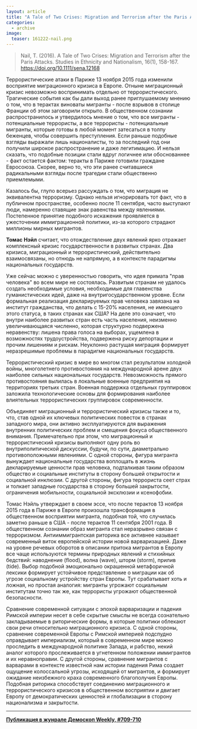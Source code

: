 ```yaml
---
layout: article
title: "A Tale of Two Crises: Migration and Terrorism after the Paris Attacks"
categories: 
  - archive
image:
  teaser: 161222-nail.png
---
```


> Nail, T. (2016). A Tale of Two Crises: Migration and Terrorism after the Paris Attacks. Studies in Ethnicity and Nationalism, 16(1), 158-167. https://doi.org/10.1111/sena.12168

Террористические атаки в Париже 13 ноября 2015 года изменили восприятие миграционного кризиса в Европе. Отныне миграционный кризис невозможно воспринимать отдельно от террористического. Трагические события как бы дали выход ранее приглушаемому мнению о том, что в терактах виноваты мигранты - после взрывов в столице Франции об этом заговорили открыто. В общественном сознании распространилось и утвердилось мнение о том, что все мигранты - потенциальные террористы, а все террористы - потенциальные мигранты, которые готовы в любой момент затесаться в толпу беженцев, чтобы совершить преступления. Если раньше подобные взгляды выражали лишь националисты, то за последний год они получили широкое распространение и даже легитимацию. И нельзя сказать, что подобные позиции стали вдруг логичнее или обоснованнее - факт остается фактом: теракты в Париже готовили граждане Евросоюза. Скорее, верно то, что эти ранее считавшиеся радикальными взгляды после трагедии стали общественно приемлемыми.

Казалось бы, глупо всерьез рассуждать о том, что миграция не эквивалентна терроризму. Однако нельзя игнорировать тот факт, что в публичном пространстве, особенно после 11 сентября, часто выступают люди, намеренно ставящие знак равенства между явлениями. Постепенное принятие подобного искажения проявляется в ужесточении иммиграционной политики, из-за которого страдают миллионы мирных мигрантов.

**Томас Нэйл** считает, что отождествление двух явлений ярко отражает комплексный кризис государственности в развитых странах. Два кризиса, миграционный и террористический, действительно взаимосвязаны, но отнюдь не напрямую, а в контексте парадигмы национальных государств.

Уже сейчас можно с уверенностью говорить, что идея примата "прав человека" во всем мире не состоялась. Развитым странам не удалось создать необходимые условия, необходимые для главенства гуманистических идей, даже на внутригосударственном уровне. Если формальная реализация декларируемых прав человека завязана на институт гражданства, что делать с 15-20% населения, не имеющего этого статуса, в таких странах как США? На деле это означает, что внутри наиболее развитых стран есть часть населения, неизменно увеличивающаяся численно, которая структурно подвержена неравенству: лишена права голоса на выборах, ущемлена в возможностях трудоустройства, подвержена риску депортации и прочим лишениям и рискам. Неуклонно растущая миграция формирует неразрешимые проблемы в парадигме национальных государств.

Террористический кризис в мире во многом стал результатом холодной войны, многолетнего противостояния на международной арене двух наиболее сильных национальных государств. Невозможность прямого противостояния вылилась в локальные военные предприятия на территориях третьих стран. Военная поддержка отдельных группировок заложила технологические основы для формирования наиболее влиятельных террористических группировок современности.

Объединяет миграционный и террористический кризисы также и то, что, став одной их ключевых политических повесток в странах западного мира, они активно эксплуатируются для выражения внутренних политических проблем и смещения фокуса общественного внимания. Примечательно при этом, что миграционный и террористический кризисы выполняют одну роль во внутриполитической дискуссии, будучи, по сути, диаметрально противоположными явлениями. С одной стороны, фигура мигранта вынуждает национальные государства воплощать в жизнь декларируемые ценности прав человека, подталкивая таким образом общество и социальные институты в сторону большей открытости и социальной инклюзии. С другой стороны, фигура террориста сеет страх и толкает западные государства в сторону большей закрытости, ограничения мобильности, социальной эксклюзии и ксенофобии.

Томас Нэйль утверждает в своем эссе, что после терактов 13 ноября 2015 года в Париже в Европе произошла трансформация в общественном восприятии мигранта, подобная той, что случилась заметно раньше в США - после терактов 11 сентября 2001 года. В общественном сознании образ мигранта стал неразрывно связан с терроризмом. Антииммигрантская риторика все активнее называет современный виток европейской истории новой варваризацией. Даже на уровне речевых оборотов в описании притока мигрантов в Европу все чаще используются термины природных явлений и стихийных бедствий: наводнение (flood), волна (wave), шторм (storm), прилив (tide). Выбор подобной эмоционально окрашенной метафоричной лексики формирует устойчивое представление о миграции как об угрозе социальному устройству стран Европы. Тут срабатывает хоть и ложная, но простая аналогия: мигранты угрожают социальным институтам точно так же, как террористы угрожают общественной безопасности.

Сравнение современной ситуации с эпохой варваризации и падения Римской империи несет в себе скрытые смыслы не всегда сознательно закладываемые в риторические формы, в которые политики облекают свои речи относительно миграционного кризиса. С одной стороны, сравнение современной Европы с Римской империей подспудно оправдывает империализм, который в современном мире можно проследить в международной политике Запада, и рабство, некий аналог которого прослеживается в угнетенном положении иммигрантов и их неравноправии. С другой стороны, сравнение мигрантов с варварами в контексте известной нам истории падения Рима создает ощущение колоссальной угрозы, исходящей от мигрантов, и формирует ожидание неизбежного краха современного благополучия Европы. Подобная риторика способствует соединению миграционного и террористического кризисов в общественном восприятии и двигает Европу от демократических ценностей и глобализации в сторону национализма и закрытости.

***
**[Публикация в жунрале Демоскоп Weekly, #709-710](http://demoscope.ru/weekly/2016/0709/digest01.php)**